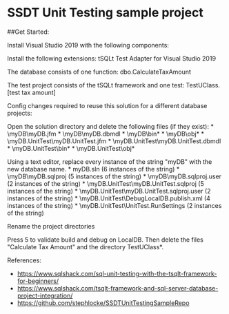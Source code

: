 # SSDT Unit Testing sample project

##Get Started:

Install Visual Studio 2019 with the following components:
    

Install the following extensions:
    tSQLt Test Adapter for Visual Studio 2019

The database consists of one function: 
    dbo.CalculateTaxAmount

The test project consists of the tSQLt framework and one test: 
    TestUClass.[test tax amount]


Config changes required to reuse this solution for a different database projects:

Open the solution directory and delete the following files (if they exist):
    * \myDB\myDB.jfm
    * \myDB\myDB.dbmdl
    * \myDB\bin\*
    * \myDB\obj\*
    * \myDB.UnitTest\myDB.UnitTest.jfm
    * \myDB.UnitTest\myDB.UnitTest.dbmdl
    * \myDB.UnitTest\bin\*
    * \myDB.UnitTest\obj\*

Using a text editor, replace every instance of the string "myDB" with the new database name.
    * myDB.sln (6 instances of the string)
    * \myDB\myDB.sqlproj (5 instances of the string)
    * \myDB\myDB.sqlproj.user (2 instances of the string)
    * \myDB.UnitTest\myDB.UnitTest.sqlproj (5 instances of the string)
    * \myDB.UnitTest\myDB.UnitTest.sqlproj.user (2 instances of the string)
    * \myDB.UnitTest\DebugLocalDB.publish.xml (4 instances of the string)
    * \myDB.UnitTest\UnitTest.RunSettings (2 instances of the string)

Rename the project directories

Press 5 to validate build and debug on LocalDB.
Then delete the files "Calculate Tax Amount" and the directory TestUClass\*.



References:

* https://www.sqlshack.com/sql-unit-testing-with-the-tsqlt-framework-for-beginners/
* https://www.sqlshack.com/tsqlt-framework-and-sql-server-database-project-integration/
* https://github.com/stephlocke/SSDTUnitTestingSampleRepo
